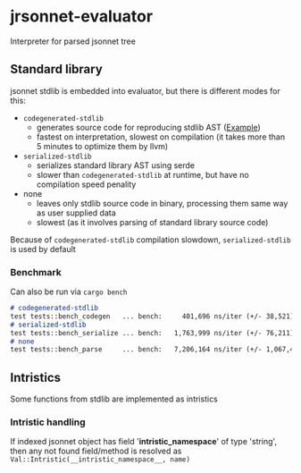 # jrsonnet-evaluator

Interpreter for parsed jsonnet tree

## Standard library

jsonnet stdlib is embedded into evaluator, but there is different modes for this:

- `codegenerated-stdlib`
  - generates source code for reproducing stdlib AST ([Example](https://gist.githubusercontent.com/CertainLach/7b3149df556f3406f5e9368aaa9f32ec/raw/0c80d8ab9aa7b9288c6219a2779cb2ab37287669/a.rs))
  - fastest on interpretation, slowest on compilation (it takes more than 5 minutes to optimize them by llvm)
- `serialized-stdlib`
  - serializes standard library AST using serde
  - slower than `codegenerated-stdlib` at runtime, but have no compilation speed penality
- none
  - leaves only stdlib source code in binary, processing them same way as user supplied data
  - slowest (as it involves parsing of standard library source code)

Because of `codegenerated-stdlib` compilation slowdown, `serialized-stdlib` is used by default

### Benchmark

Can also be run via `cargo bench`

```markdown
# codegenerated-stdlib
test tests::bench_codegen   ... bench:     401,696 ns/iter (+/- 38,521)
# serialized-stdlib
test tests::bench_serialize ... bench:   1,763,999 ns/iter (+/- 76,211)
# none
test tests::bench_parse     ... bench:   7,206,164 ns/iter (+/- 1,067,418)
```

## Intristics

Some functions from stdlib are implemented as intristics

### Intristic handling

If indexed jsonnet object has field '__intristic_namespace__' of type 'string', then any not found field/method is resolved as `Val::Intristic(__intristic_namespace__, name)`
